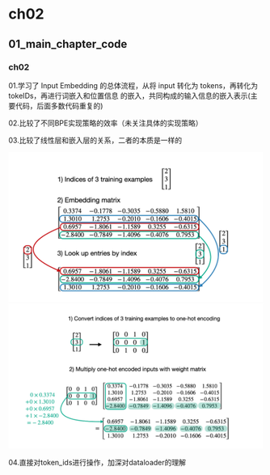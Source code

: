 # ch02

## 01_main_chapter_code

### ch02

01.学习了 Input Embedding 的总体流程，从将 input 转化为 tokens，再转化为 tokeIDs，再进行词嵌入和位置信息      的嵌入，共同构成的输入信息的嵌入表示(主要代码，后面多数代码重复的)

02.比较了不同BPE实现策略的效率（未关注具体的实现策略）

03.比较了线性层和嵌入层的关系，二者的本质是一样的

![1731143538217](image/Record/1731143538217.png)
![1731143519808](image/Record/1731143519808.png)

04.直接对token_ids进行操作，加深对dataloader的理解
